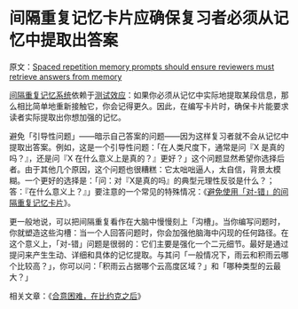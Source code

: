 # 间隔重复记忆卡片应确保复习者必须从记忆中提取出答案

原文：[Spaced repetition memory prompts should ensure reviewers must retrieve answers from memory](https://notes.andymatuschak.org/z7XLLk9aqBtJLDtP9kemBA87bDtjhpxst1osT)

[间隔重复记忆系统](https://notes.andymatuschak.org/z4eXdSMJFv2qVGXSUEKH4vdcHBrLHcFY1ZGfC)依赖于[测试效应](https://notes.andymatuschak.org/z45mhbpabsigFceeSiRyDXZdvcRqvE2A1xMsn)：如果你必须从记忆中实际地提取某段信息，那么相比简单地重新接触它，你会记得更久。因此，在编写卡片时，确保卡片能要求读者实际提取出你想加强的记忆。

避免「引导性问题」——暗示自己答案的问题——因为这样复习者就不会从记忆中提取出答案。例如，这是一个引导性问题：「在人类尺度下，通常是问『X 是真的吗？』，还是问『X 在什么意义上是真的？』更好？」这个问题显然希望你选择后者。由于其他几个原因，这个问题也很糟糕：它太咄咄逼人，太自信，背景太模糊。一个更好的选择是：「问：对『X是真的吗』的典型元理性反驳是什么？；答：『在什么意义上？』」要注意的一个常见的特殊情况：《[避免使用「对-错」的间隔重复记忆卡片](https://notes.andymatuschak.org/z6MSMik8PUA2XrBQd1mtHrggFX5TBomVNcoRe)》。

更一般地说，可以把间隔重复看作在大脑中慢慢刻上「沟槽」。当你编写问题时，你就塑造这些沟槽：当一个人回答问题时，你会加强他脑海中闪现的任何路径。在这个意义上，「对-错」问题是很弱的：它们主要是强化一个二元细节。最好是通过提问来产生生动、详细和具体的记忆提取。与其问「一般情况下，雨云和积雨云哪个比较高？」，你可以问：「积雨云占据哪个云高度区域？」和「哪种类型的云最大？」

相关文章：《[合意困难，在比约克之后](https://notes.andymatuschak.org/z49u8mtc9wZoY7siV7nz4V3PG2oMkNBn7AgUk)》
